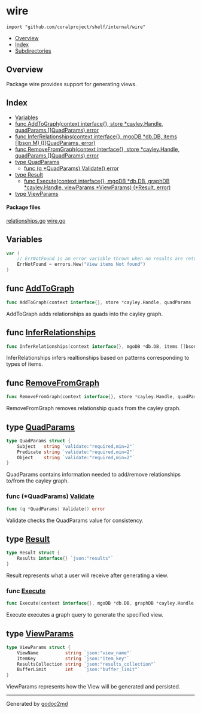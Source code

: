 

# wire
`import "github.com/coralproject/shelf/internal/wire"`

* [Overview](#pkg-overview)
* [Index](#pkg-index)
* [Subdirectories](#pkg-subdirectories)

## <a name="pkg-overview">Overview</a>
Package wire provides support for generating views.




## <a name="pkg-index">Index</a>
* [Variables](#pkg-variables)
* [func AddToGraph(context interface{}, store *cayley.Handle, quadParams []QuadParams) error](#AddToGraph)
* [func InferRelationships(context interface{}, mgoDB *db.DB, items []bson.M) ([]QuadParams, error)](#InferRelationships)
* [func RemoveFromGraph(context interface{}, store *cayley.Handle, quadParams []QuadParams) error](#RemoveFromGraph)
* [type QuadParams](#QuadParams)
  * [func (q *QuadParams) Validate() error](#QuadParams.Validate)
* [type Result](#Result)
  * [func Execute(context interface{}, mgoDB *db.DB, graphDB *cayley.Handle, viewParams *ViewParams) (*Result, error)](#Execute)
* [type ViewParams](#ViewParams)


#### <a name="pkg-files">Package files</a>
[relationships.go](/src/github.com/coralproject/shelf/internal/wire/relationships.go) [wire.go](/src/github.com/coralproject/shelf/internal/wire/wire.go) 



## <a name="pkg-variables">Variables</a>
``` go
var (
    // ErrNotFound is an error variable thrown when no results are returned from a Mongo query.
    ErrNotFound = errors.New("View items Not found")
)
```


## <a name="AddToGraph">func</a> [AddToGraph](/src/target/relationships.go?s=962:1051#L29)
``` go
func AddToGraph(context interface{}, store *cayley.Handle, quadParams []QuadParams) error
```
AddToGraph adds relationships as quads into the cayley graph.



## <a name="InferRelationships">func</a> [InferRelationships](/src/target/relationships.go?s=2700:2796#L88)
``` go
func InferRelationships(context interface{}, mgoDB *db.DB, items []bson.M) ([]QuadParams, error)
```
InferRelationships infers realtionships based on patterns corresponding to
types of items.



## <a name="RemoveFromGraph">func</a> [RemoveFromGraph](/src/target/relationships.go?s=1803:1897#L58)
``` go
func RemoveFromGraph(context interface{}, store *cayley.Handle, quadParams []QuadParams) error
```
RemoveFromGraph removes relationship quads from the cayley graph.




## <a name="QuadParams">type</a> [QuadParams](/src/target/relationships.go?s=559:723#L14)
``` go
type QuadParams struct {
    Subject   string `validate:"required,min=2"`
    Predicate string `validate:"required,min=2"`
    Object    string `validate:"required,min=2"`
}
```
QuadParams contains information needed to add/remove relationships
to/from the cayley graph.










### <a name="QuadParams.Validate">func</a> (\*QuadParams) [Validate](/src/target/relationships.go?s=782:819#L21)
``` go
func (q *QuadParams) Validate() error
```
Validate checks the QuadParams value for consistency.




## <a name="Result">type</a> [Result](/src/target/wire.go?s=911:971#L27)
``` go
type Result struct {
    Results interface{} `json:"results"`
}
```
Result represents what a user will receive after generating a view.







### <a name="Execute">func</a> [Execute](/src/target/wire.go?s=1589:1701#L51)
``` go
func Execute(context interface{}, mgoDB *db.DB, graphDB *cayley.Handle, viewParams *ViewParams) (*Result, error)
```
Execute executes a graph query to generate the specified view.





## <a name="ViewParams">type</a> [ViewParams](/src/target/wire.go?s=1222:1439#L41)
``` go
type ViewParams struct {
    ViewName          string `json:"view_name"`
    ItemKey           string `json:"item_key"`
    ResultsCollection string `json:"results_collection"`
    BufferLimit       int    `json:"buffer_limit"`
}
```
ViewParams represents how the View will be generated and persisted.














- - -
Generated by [godoc2md](http://godoc.org/github.com/davecheney/godoc2md)
